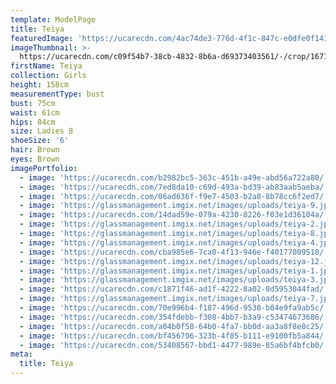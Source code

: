 ```yaml
---
template: ModelPage
title: Teiya
featuredImage: 'https://ucarecdn.com/4ac74de3-776d-4f1c-847c-e0dfe0f14136/'
imageThumbnail: >-
  https://ucarecdn.com/c09f54b7-38cb-4832-8b6a-d69373403561/-/crop/1671x1828/0,0/-/preview/
firstName: Teiya
collection: Girls
height: 158cm
measurementType: bust
bust: 75cm
waist: 61cm
hips: 84cm
size: Ladies 8
shoeSize: '6'
hair: Brown
eyes: Brown
imagePortfolio:
  - image: 'https://ucarecdn.com/b2982bc5-363c-451b-a49e-abd56a722a80/'
  - image: 'https://ucarecdn.com/7ed8da10-c69d-493a-bd39-ab83aab5aeba/'
  - image: 'https://ucarecdn.com/06ad636f-f9e7-4503-b2a8-8b78cc6f2ed7/'
  - image: 'https://glassmanagement.imgix.net/images/uploads/teiya-9.jpg'
  - image: 'https://ucarecdn.com/14dad59e-079a-4230-8226-f03e1d36104a/'
  - image: 'https://glassmanagement.imgix.net/images/uploads/teiya-2.jpg'
  - image: 'https://glassmanagement.imgix.net/images/uploads/teiya-8.jpg'
  - image: 'https://glassmanagement.imgix.net/images/uploads/teiya-4.jpg'
  - image: 'https://ucarecdn.com/cba985e6-7ca0-4f13-946e-f40177009518/'
  - image: 'https://glassmanagement.imgix.net/images/uploads/teiya-12.jpg'
  - image: 'https://glassmanagement.imgix.net/images/uploads/teiya-1.jpg'
  - image: 'https://glassmanagement.imgix.net/images/uploads/teiya-3.jpg'
  - image: 'https://ucarecdn.com/c1871f46-ad1f-4222-8a02-0d5953044fad/'
  - image: 'https://glassmanagement.imgix.net/images/uploads/teiya-7.jpg'
  - image: 'https://ucarecdn.com/70e996b4-f187-496d-9538-b04e9fa9ab5c/'
  - image: 'https://ucarecdn.com/354fdebb-f308-4bb7-b3a9-c53474673686/'
  - image: 'https://ucarecdn.com/a04b0f58-64b0-4fa7-bb0d-aa3a8f8e8c25/'
  - image: 'https://ucarecdn.com/bf456796-323b-4f85-b111-e9100fb5a844/'
  - image: 'https://ucarecdn.com/53408567-bbd1-4477-989e-85a6bf4bfcb0/'
meta:
  title: Teiya
---
```


